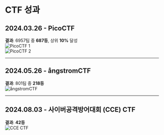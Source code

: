 # CTF 성과

## 2024.03.26 - PicoCTF
**결과**: 6957팀 중 **687등**, 상위 **10%** 달성  
![PicoCTF 1](jys_Lab/CTF_Results/images/picoctf_1.png)  
![PicoCTF 2](jys_Lab/CTF_Results/images/picoctf_2.png)

---

## 2024.05.26 - ångstromCTF
**결과**: 801팀 중 **218등**  
![ångstromCTF](jys_Lab/CTF_Results/images/angstrom.png)

---

## 2024.08.03 - 사이버공격방어대회 (CCE) CTF
**결과**: **42등**  
![CCE CTF](jys_Lab/CTF_Results/images/cce_ctf.png)
